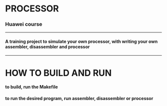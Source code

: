 # PROCESSOR
### Huawei course
-------------------------------------
#### A training project to simulate your own processor, with writing your own assembler, disassembler and processor
------------------------------------
# HOW TO BUILD AND RUN
#### to build, run the Makefile
#### to run the desired program, run assembler, disassembler or processor

